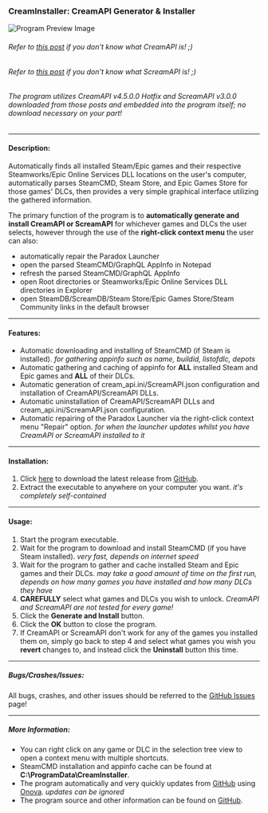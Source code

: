 ### CreamInstaller: CreamAPI Generator & Installer


![Program Preview Image](https://i.imgur.com/BxGU99q.png)

###### Refer to [this post](https://cs.rin.ru/forum/viewtopic.php?f=29&t=70576) if you don't know what CreamAPI is! ;)
###### Refer to [this post](https://cs.rin.ru/forum/viewtopic.php?f=29&t=106474) if you don't know what ScreamAPI is! ;)

###### The program utilizes CreamAPI v4.5.0.0 Hotfix and ScreamAPI v3.0.0 downloaded from those posts and embedded into the program itself; no download necessary on your part!
---
#### Description:
Automatically finds all installed Steam/Epic games and their respective Steamworks/Epic Online Services DLL locations on the user's computer,
automatically parses SteamCMD, Steam Store, and Epic Games Store for those games' DLCs, then provides a very simple graphical interface utilizing the gathered information.

The primary function of the program is to **automatically generate and install CreamAPI or ScreamAPI** for whichever
games and DLCs the user selects, however through the use of the **right-click context menu** the user can also:
* automatically repair the Paradox Launcher
* open the parsed SteamCMD/GraphQL AppInfo in Notepad
* refresh the parsed SteamCMD/GraphQL AppInfo
* open Root directories or Steamworks/Epic Online Services DLL directories in Explorer
* open SteamDB/ScreamDB/Steam Store/Epic Games Store/Steam Community links in the default browser

---
#### Features:
* Automatic downloading and installing of SteamCMD (if Steam is installed). *for gathering appinfo such as name, buildid, listofdlc, depots*
* Automatic gathering and caching of appinfo for **ALL** installed Steam and Epic games and **ALL** of their DLCs.
* Automatic generation of cream_api.ini/ScreamAPI.json configuration and installation of CreamAPI/ScreamAPI DLLs.
* Automatic uninstallation of CreamAPI/ScreamAPI DLLs and cream_api.ini/ScreamAPI.json configuration.
* Automatic repairing of the Paradox Launcher via the right-click context menu "Repair" option. *for when the launcher updates whilst you have CreamAPI or ScreamAPI installed to it*

---
#### Installation:
1. Click [here](https://github.com/pointfeev/CreamInstaller/releases/latest/download/CreamInstaller.zip) to download the latest release from [GitHub](https://github.com/pointfeev/CreamInstaller).
2. Extract the executable to anywhere on your computer you want. *it's completely self-contained*

---
#### Usage:
1. Start the program executable.
2. Wait for the program to download and install SteamCMD (if you have Steam installed). *very fast, depends on internet speed*
3. Wait for the program to gather and cache installed Steam and Epic games and their DLCs. *may take a good amount of time on the first run, depends on how many games you have installed and how many DLCs they have*
4. **CAREFULLY** select what games and DLCs you wish to unlock. *CreamAPI and ScreamAPI are not tested for every game!*
5. Click the **Generate and Install** button.
6. Click the **OK** button to close the program.
7. If CreamAPI or ScreamAPI don't work for any of the games you installed them on, simply go back to step 4 and select what games you wish you **revert** changes to, and instead click the **Uninstall** button this time.

---
##### Bugs/Crashes/Issues:
All bugs, crashes, and other issues should be referred to the [GitHub Issues](https://github.com/pointfeev/CreamInstaller/issues) page!

---
##### More Information:
* You can right click on any game or DLC in the selection tree view to open a context menu with multiple shortcuts.
* SteamCMD installation and appinfo cache can be found at **C:\ProgramData\CreamInstaller**.
* The program automatically and very quickly updates from [GitHub](https://github.com/pointfeev/CreamInstaller) using [Onova](https://github.com/Tyrrrz/Onova). *updates can be ignored*
* The program source and other information can be found on [GitHub](https://github.com/pointfeev/CreamInstaller).
